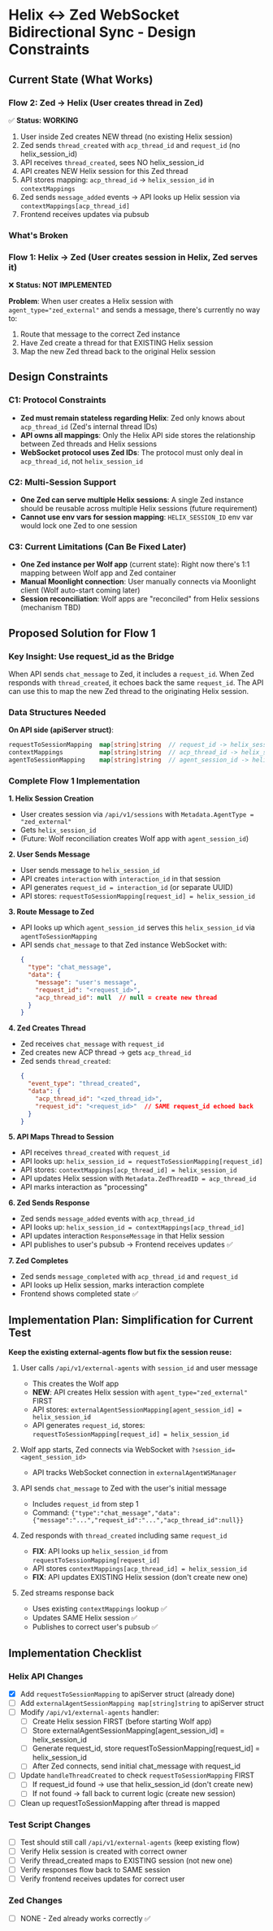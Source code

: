 # Helix ↔ Zed WebSocket Bidirectional Sync - Design Constraints

## Current State (What Works)

### Flow 2: Zed → Helix (User creates thread in Zed)
✅ **Status: WORKING**

1. User inside Zed creates NEW thread (no existing Helix session)
2. Zed sends `thread_created` with `acp_thread_id` and `request_id` (no helix_session_id)
3. API receives `thread_created`, sees NO helix_session_id
4. API creates NEW Helix session for this Zed thread
5. API stores mapping: `acp_thread_id` → `helix_session_id` in `contextMappings`
6. Zed sends `message_added` events → API looks up Helix session via `contextMappings[acp_thread_id]`
7. Frontend receives updates via pubsub

### What's Broken

### Flow 1: Helix → Zed (User creates session in Helix, Zed serves it)
❌ **Status: NOT IMPLEMENTED**

**Problem**: When user creates a Helix session with `agent_type="zed_external"` and sends a message, there's currently no way to:
1. Route that message to the correct Zed instance
2. Have Zed create a thread for that EXISTING Helix session
3. Map the new Zed thread back to the original Helix session

## Design Constraints

### C1: Protocol Constraints
- **Zed must remain stateless regarding Helix**: Zed only knows about `acp_thread_id` (Zed's internal thread IDs)
- **API owns all mappings**: Only the Helix API side stores the relationship between Zed threads and Helix sessions
- **WebSocket protocol uses Zed IDs**: The protocol must only deal in `acp_thread_id`, not `helix_session_id`

### C2: Multi-Session Support
- **One Zed can serve multiple Helix sessions**: A single Zed instance should be reusable across multiple Helix sessions (future requirement)
- **Cannot use env vars for session mapping**: `HELIX_SESSION_ID` env var would lock one Zed to one session

### C3: Current Limitations (Can Be Fixed Later)
- **One Zed instance per Wolf app** (current state): Right now there's 1:1 mapping between Wolf app and Zed container
- **Manual Moonlight connection**: User manually connects via Moonlight client (Wolf auto-start coming later)
- **Session reconciliation**: Wolf apps are "reconciled" from Helix sessions (mechanism TBD)

## Proposed Solution for Flow 1

### Key Insight: Use request_id as the Bridge

When API sends `chat_message` to Zed, it includes a `request_id`. When Zed responds with `thread_created`, it echoes back the same `request_id`. The API can use this to map the new Zed thread to the originating Helix session.

### Data Structures Needed

**On API side (apiServer struct)**:
```go
requestToSessionMapping  map[string]string  // request_id -> helix_session_id
contextMappings          map[string]string  // acp_thread_id -> helix_session_id
agentToSessionMapping    map[string]string  // agent_session_id -> helix_session_id (for routing chat_message)
```

### Complete Flow 1 Implementation

**1. Helix Session Creation**
- User creates session via `/api/v1/sessions` with `Metadata.AgentType = "zed_external"`
- Gets `helix_session_id`
- (Future: Wolf reconciliation creates Wolf app with `agent_session_id`)

**2. User Sends Message**
- User sends message to `helix_session_id`
- API creates `interaction` with `interaction_id` in that session
- API generates `request_id = interaction_id` (or separate UUID)
- API stores: `requestToSessionMapping[request_id] = helix_session_id`

**3. Route Message to Zed**
- API looks up which `agent_session_id` serves this `helix_session_id` via `agentToSessionMapping`
- API sends `chat_message` to that Zed instance WebSocket with:
  ```json
  {
    "type": "chat_message",
    "data": {
      "message": "user's message",
      "request_id": "<request_id>",
      "acp_thread_id": null  // null = create new thread
    }
  }
  ```

**4. Zed Creates Thread**
- Zed receives `chat_message` with `request_id`
- Zed creates new ACP thread → gets `acp_thread_id`
- Zed sends `thread_created`:
  ```json
  {
    "event_type": "thread_created",
    "data": {
      "acp_thread_id": "<zed_thread_id>",
      "request_id": "<request_id>"  // SAME request_id echoed back
    }
  }
  ```

**5. API Maps Thread to Session**
- API receives `thread_created` with `request_id`
- API looks up: `helix_session_id = requestToSessionMapping[request_id]`
- API stores: `contextMappings[acp_thread_id] = helix_session_id`
- API updates Helix session with `Metadata.ZedThreadID = acp_thread_id`
- API marks interaction as "processing"

**6. Zed Sends Response**
- Zed sends `message_added` events with `acp_thread_id`
- API looks up: `helix_session_id = contextMappings[acp_thread_id]`
- API updates interaction `ResponseMessage` in that Helix session
- API publishes to user's pubsub → Frontend receives updates ✅

**7. Zed Completes**
- Zed sends `message_completed` with `acp_thread_id` and `request_id`
- API looks up Helix session, marks interaction complete
- Frontend shows completed state ✅

## Implementation Plan: Simplification for Current Test

**Keep the existing external-agents flow but fix the session reuse:**

1. User calls `/api/v1/external-agents` with `session_id` and user message
   - This creates the Wolf app
   - **NEW**: API creates Helix session with `agent_type="zed_external"` FIRST
   - API stores: `externalAgentSessionMapping[agent_session_id] = helix_session_id`
   - API generates `request_id`, stores: `requestToSessionMapping[request_id] = helix_session_id`

2. Wolf app starts, Zed connects via WebSocket with `?session_id=<agent_session_id>`
   - API tracks WebSocket connection in `externalAgentWSManager`

3. API sends `chat_message` to Zed with the user's initial message
   - Includes `request_id` from step 1
   - Command: `{"type":"chat_message","data":{"message":"...","request_id":"...","acp_thread_id":null}}`

4. Zed responds with `thread_created` including same `request_id`
   - **FIX**: API looks up `helix_session_id` from `requestToSessionMapping[request_id]`
   - API stores `contextMappings[acp_thread_id] = helix_session_id`
   - **FIX**: API updates EXISTING Helix session (don't create new one)

5. Zed streams response back
   - Uses existing `contextMappings` lookup ✅
   - Updates SAME Helix session ✅
   - Publishes to correct user's pubsub ✅

## Implementation Checklist

### Helix API Changes
- [x] Add `requestToSessionMapping` to apiServer struct (already done)
- [ ] Add `externalAgentSessionMapping map[string]string` to apiServer struct
- [ ] Modify `/api/v1/external-agents` handler:
  - [ ] Create Helix session FIRST (before starting Wolf app)
  - [ ] Store externalAgentSessionMapping[agent_session_id] = helix_session_id
  - [ ] Generate request_id, store requestToSessionMapping[request_id] = helix_session_id
  - [ ] After Zed connects, send initial chat_message with request_id
- [ ] Update `handleThreadCreated` to check `requestToSessionMapping` FIRST
  - [ ] If request_id found → use that helix_session_id (don't create new)
  - [ ] If not found → fall back to current logic (create new session)
- [ ] Clean up requestToSessionMapping after thread is mapped

### Test Script Changes
- [ ] Test should still call `/api/v1/external-agents` (keep existing flow)
- [ ] Verify Helix session is created with correct owner
- [ ] Verify thread_created maps to EXISTING session (not new one)
- [ ] Verify responses flow back to SAME session
- [ ] Verify frontend receives updates for correct user

### Zed Changes
- [ ] NONE - Zed already works correctly ✅
